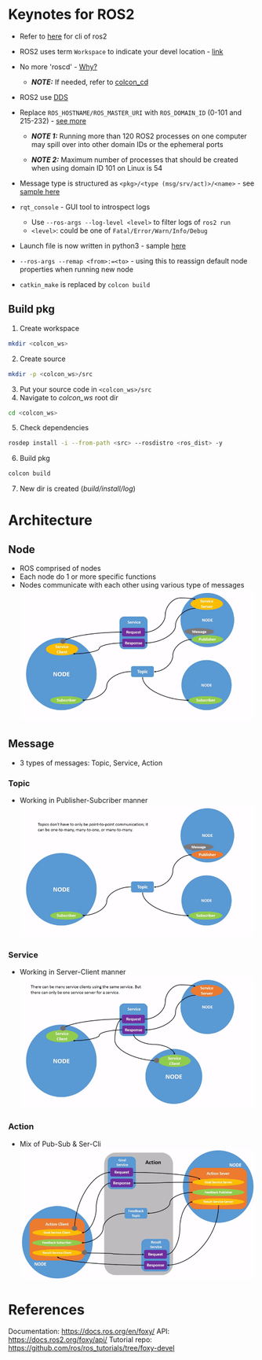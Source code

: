 # Keynotes for ROS2
* Refer to [here](./FreqUseCmd.txt) for cli of ros2
* ROS2 uses term `Workspace` to indicate your devel location - [link](https://docs.ros.org/en/foxy/Tutorials/Configuring-ROS2-Environment.html#background)
* No more 'roscd' - [Why?](https://answers.ros.org/question/277801/ros2-roscd-feature/)
    * **_NOTE:_** If needed, refer to [colcon_cd](https://github.com/colcon/colcon-cd)
* ROS2 use [DDS](http://en.wikipedia.org/wiki/Data_Distribution_Service)
* Replace `ROS_HOSTNAME/ROS_MASTER_URI` with `ROS_DOMAIN_ID` (0-101 and 215-232) - [see more](https://docs.ros.org/en/foxy/Concepts/About-Domain-ID.html)
    * **_NOTE 1:_** Running more than 120 ROS2 processes on one computer may spill over into other domain IDs or the ephemeral ports

    * **_NOTE 2:_** Maximum number of processes that should be created when using domain ID 101 on Linux is 54

* Message type is structured as `<pkg>/<type (msg/srv/act)>/<name>` - see [sample here](https://docs.ros2.org/foxy/api/test_msgs/index-msg.html)
* `rqt_console` - GUI tool to introspect logs
    * Use `--ros-args --log-level <level>` to filter logs of `ros2 run`
    * `<level>`: could be one of `Fatal/Error/Warn/Info/Debug`
* Launch file is now written in python3 - sample [here](./turtlesim_launch/turtlesim_mimic_launch.py)
* `--ros-args --remap <from>:=<to>` - using this to reassign default node properties when running new node
* `catkin_make` is replaced by `colcon build`
## Build pkg
1. Create workspace
``` bash
mkdir <colcon_ws>
```
2. Create source
``` bash
mkdir -p <colcon_ws>/src
```
3. Put your source code in `<colcon_ws>/src`
4. Navigate to *colcon_ws* root dir
``` bash
cd <colcon_ws>
```
5. Check dependencies
``` bash
rosdep install -i --from-path <src> --rosdistro <ros_dist> -y
```
6. Build pkg
``` bash
colcon build
```
7. New dir is created (*build/install/log*)
# Architecture
## Node
* ROS comprised of nodes
* Each node do 1 or more specific functions
* Nodes communicate with each other using various type of messages
![Node architecture](./images/Nodes-TopicandService.gif)
## Message
* 3 types of messages: Topic, Service, Action
### Topic
* Working in Publisher-Subcriber manner
![Topic message](./images/Topic-MultiplePublisherandMultipleSubscriber.gif)
### Service
* Working in Server-Client manner
![Service message](./images/Service-MultipleServiceClient.gif)
### Action
* Mix of Pub-Sub & Ser-Cli
![Action message](./images/Action-SingleActionClient.gif)

# References
Documentation: https://docs.ros.org/en/foxy/
API: https://docs.ros2.org/foxy/api/
Tutorial repo: https://github.com/ros/ros_tutorials/tree/foxy-devel